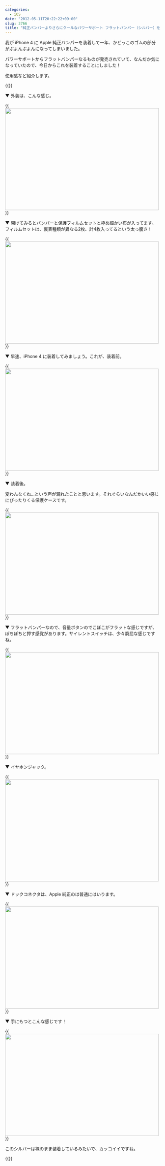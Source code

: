 ```yaml
---
categories:
  - iOS
date: "2012-05-11T20:22:22+09:00"
slug: 3766
title: "純正バンパーよりさらにクールなパワーサポート フラットバンパー（シルバー）を装着した！"
---
```


我が iPhone 4 に Apple 純正バンパーを装着して一年、かどっこのゴムの部分がぶよんぶよんになってしまいました。

パワーサポートからフラットバンパーなるものが発売されていて、なんだか気になっていたので、今日からこれを装着することにしました！

使用感など紹介します。

{{<amazon id="B007VIMZZ2" title="パワーサポート フラットバンパーセット for iPhone4S/4(シルバー)PHC-65" src="https://images-na.ssl-images-amazon.com/images/I/415oygn00UL._SL160_.jpg">}}

▼ 外装は、こんな感じ。

{{<img alt="" src="/images/2012/05/3766_1.jpg" width="500" height="332">}}

▼ 開けてみるとバンパーと保護フィルムセットと極め細かい布が入ってます。フィルムセットは、裏表種類が異なる2枚、計4枚入ってるという太っ腹さ！

{{<img alt="" src="/images/2012/05/3766_2.jpg" width="500" height="332">}}

▼ 早速、iPhone 4 に装着してみましょう。これが、装着前。

{{<img alt="" src="/images/2012/05/3766_3.jpg" width="500" height="332">}}

▼ 装着後。

変わんなくね...という声が漏れたことと思います。それぐらいなんだかいい感じにぴったりくる保護ケースです。

{{<img alt="" src="/images/2012/05/3766_4.jpg" width="500" height="332">}}

▼ フラットバンパーなので、音量ボタンのでこぼこがフラットな感じですが、ぽちぽちと押す感覚があります。サイレントスイッチは、少々窮屈な感じですね。

{{<img alt="" src="/images/2012/05/3766_5.jpg" width="500" height="332">}}

▼ イヤホンジャック。

{{<img alt="" src="/images/2012/05/3766_6.jpg" width="500" height="332">}}

▼ ドックコネクタは、Apple 純正のは普通にはいります。

{{<img alt="" src="/images/2012/05/3766_7.jpg" width="500" height="332">}}

▼ 手にもつとこんな感じです！

{{<img alt="" src="/images/2012/05/3766_8.jpg" width="500" height="332">}}

このシルバーは裸のまま装着しているみたいで、カッコイイですね。

{{<amazon id="B007VIMZZ2" title="パワーサポート フラットバンパーセット for iPhone4S/4(シルバー)PHC-65" src="https://images-na.ssl-images-amazon.com/images/I/415oygn00UL._SL160_.jpg">}}

